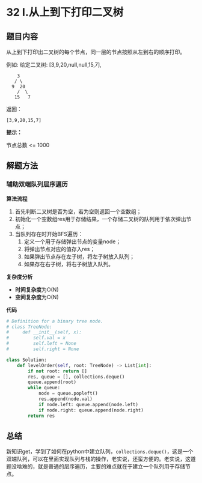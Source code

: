 # 32  I.从上到下打印二叉树

## 题目内容

从上到下打印出二叉树的每个节点，同一层的节点按照从左到右的顺序打印。

例如:
给定二叉树: [3,9,20,null,null,15,7],

```
	3
   / \
  9  20
    /  \
   15   7
```

返回：

```
[3,9,20,15,7]
```

**提示：**

节点总数 <= 1000

## 解题方法

### 辅助双端队列层序遍历

**算法流程**

1. 首先判断二叉树是否为空，若为空则返回一个空数组；
2. 初始化一个空数组res用于存储结果，一个存储二叉树的队列用于依次弹出节点；
3. 当队列存在时开始BFS遍历：
   1. 定义一个用于存储弹出节点的变量node；
   2. 将弹出节点对应的值存入res；
   3. 如果弹出节点存在左子树，将左子树放入队列；
   4. 如果存在右子树，将右子树放入队列。

**复杂度分析**

* **时间复杂度**为O(N)
* **空间复杂度**为O(N)

**代码**

```python
# Definition for a binary tree node.
# class TreeNode:
#     def __init__(self, x):
#         self.val = x
#         self.left = None
#         self.right = None

class Solution:
    def levelOrder(self, root: TreeNode) -> List[int]:
        if not root: return []
        res, queue = [], collections.deque()
        queue.append(root)
        while queue:
            node = queue.popleft()
            res.append(node.val)
            if node.left: queue.append(node.left)
            if node.right: queue.append(node.right)
        return res

```

## 总结

新知识get，学到了如何在python中建立队列，`collections.deque()`，这是一个双端队列，可以在里面实现队列与栈的操作，老实说，还蛮方便的。老实说，这道题没啥难的，就是普通的层序遍历，主要的难点就在于建立一个队列用于存储节点。
